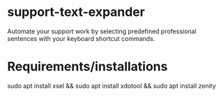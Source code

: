 # support-text-expander
Automate your support work by selecting predefined professional sentences with your keyboard shortcut commands.

# Requirements/installations
sudo apt install xsel && sudo apt install xdotool && sudo apt install zenity
